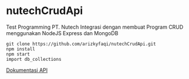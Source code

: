# nutechCrudApi

Test Programming PT. Nutech Integrasi dengan membuat Program CRUD menggunakan NodeJS Express dan MongoDB

```
git clone https://github.com/arizkyfaqi/nutechCrudApi.git
npm install
npm start
import db_collections
```

[Dokumentasi API ](https://documenter.getpostman.com/view/9961117/TVCb5Adj)

